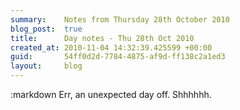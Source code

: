 ```yaml
---
summary:    Notes from Thursday 28th October 2010
blog_post:  true
title:      Day notes - Thu 28th Oct 2010
created_at: 2010-11-04 14:32:39.425599 +00:00
guid:       54ff0d2d-7784-4875-af9d-ff138c2a1ed3
layout:     blog
---
```

:markdown
  Err, an unexpected day off.  Shhhhhh.
